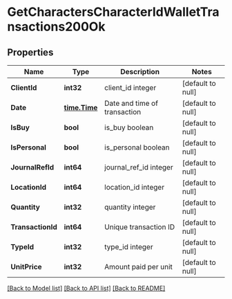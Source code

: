 # GetCharactersCharacterIdWalletTransactions200Ok

## Properties
Name | Type | Description | Notes
------------ | ------------- | ------------- | -------------
**ClientId** | **int32** | client_id integer | [default to null]
**Date** | [**time.Time**](time.Time.md) | Date and time of transaction | [default to null]
**IsBuy** | **bool** | is_buy boolean | [default to null]
**IsPersonal** | **bool** | is_personal boolean | [default to null]
**JournalRefId** | **int64** | journal_ref_id integer | [default to null]
**LocationId** | **int64** | location_id integer | [default to null]
**Quantity** | **int32** | quantity integer | [default to null]
**TransactionId** | **int64** | Unique transaction ID | [default to null]
**TypeId** | **int32** | type_id integer | [default to null]
**UnitPrice** | **int32** | Amount paid per unit | [default to null]

[[Back to Model list]](../README.md#documentation-for-models) [[Back to API list]](../README.md#documentation-for-api-endpoints) [[Back to README]](../README.md)


